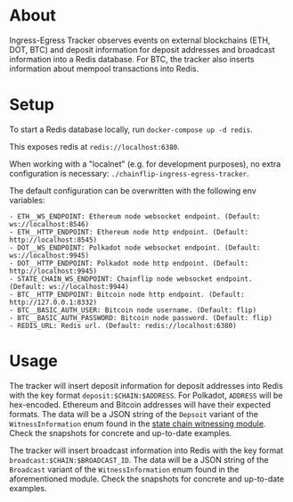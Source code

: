 # About

Ingress-Egress Tracker observes events on external blockchains (ETH, DOT, BTC)
and deposit information for deposit addresses and broadcast information into a
Redis database. For BTC, the tracker also inserts information about mempool
transactions into Redis.

# Setup

To start a Redis database locally, run `docker-compose up -d redis`.

This exposes redis at `redis://localhost:6380`.

When working with a "localnet" (e.g. for development purposes), no extra
configuration is necessary: `./chainflip-ingress-egress-tracker`.

The default configuration can be overwritten with the following env variables:

```
- ETH__WS_ENDPOINT: Ethereum node websocket endpoint. (Default: ws://localhost:8546)
- ETH__HTTP_ENDPOINT: Ethereum node http endpoint. (Default: http://localhost:8545)
- DOT__WS_ENDPOINT: Polkadot node websocket endpoint. (Default: ws://localhost:9945)
- DOT__HTTP_ENDPOINT: Polkadot node http endpoint. (Default: http://localhost:9945)
- STATE_CHAIN_WS_ENDPOINT: Chainflip node websocket endpoint. (Default: ws://localhost:9944)
- BTC__HTTP_ENDPOINT: Bitcoin node http endpoint. (Default: http://127.0.0.1:8332)
- BTC__BASIC_AUTH_USER: Bitcoin node username. (Default: flip)
- BTC__BASIC_AUTH_PASSWORD: Bitcoin node password. (Default: flip)
- REDIS_URL: Redis url. (Default: redis://localhost:6380)
```

# Usage

The tracker will insert deposit information for deposit addresses into Redis
with the key format `deposit:$CHAIN:$ADDRESS`. For Polkadot, `ADDRESS` will be
hex-encoded. Ethereum and Bitcoin addresses will have their expected formats.
The data will be a JSON string of the `Depsoit` variant of the
`WitnessInformation` enum found in the
[state chain witnessing module](./src/witnessing/state_chain.rs). Check the
snapshots for concrete and up-to-date examples.

The tracker will insert broadcast information into Redis with the key format
`broadcast:$CHAIN:$BROADCAST_ID`. The data will be a JSON string of the
`Broadcast` variant of the `WitnessInformation` enum found in the aforementioned
module. Check the snapshots for concrete and up-to-date examples.
